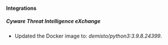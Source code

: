 #### Integrations
##### Cyware Threat Intelligence eXchange
- Updated the Docker image to: *demisto/python3:3.9.8.24399*.
